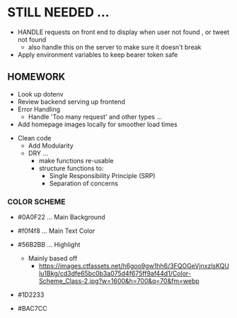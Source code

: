 # STILL NEEDED ...
- HANDLE requests on front end to display when user not found , or tweet not found 
  - also handle this on the server to make sure it doesn't break
- Apply environment variables to keep bearer token safe

## HOMEWORK
- Look up dotenv
- Review backend serving up frontend
- Error Handling
  - Handle 'Too many request' and other types ... 
- Add homepage images locally for smoother load times

>>>>>>>>>>>>>

- Clean code 
  - Add Modularity
  - DRY ... 
    - make functions re-usable
    - structure functions to:
      - Single Responsibility Principle (SRP)
      - Separation of concerns


>>>>>>>>>>>>>


### COLOR SCHEME
- #0A0F22 ... Main Background
- #f0f4f8 ... Main Text Color
- #56B2BB ... Highlight
  - Mainly based off 
    - https://images.ctfassets.net/h6goo9gw1hh6/3FQOGeVjnxzlsKQUlu1Bkg/cd3dfe65bc0b3a075d4f675ff9af44d1/Color-Scheme_Class-2.jpg?w=1600&h=700&q=70&fm=webp

- #1D2233
- #BAC7CC